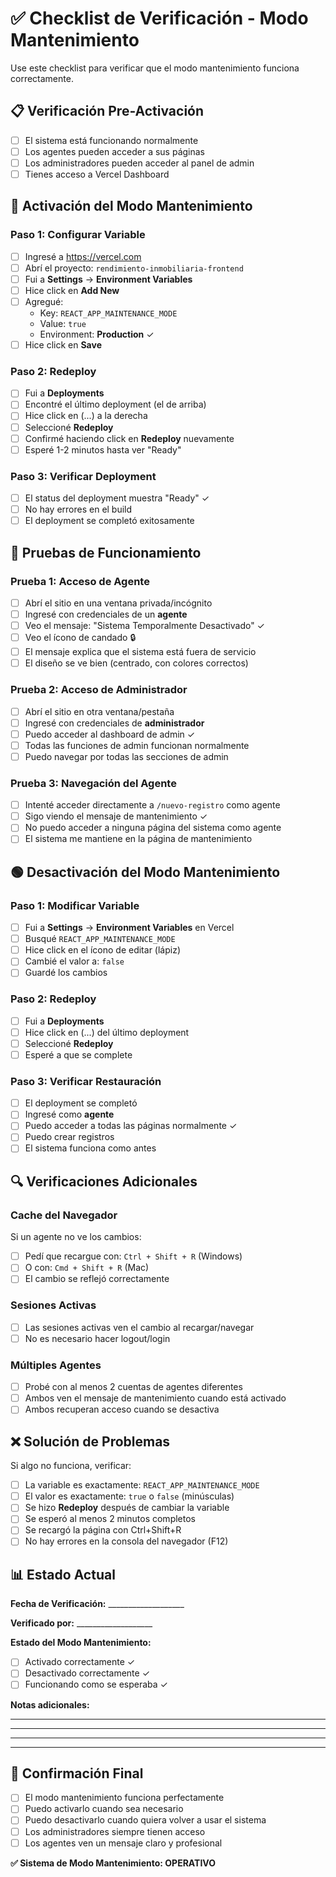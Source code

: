 # ✅ Checklist de Verificación - Modo Mantenimiento

Use este checklist para verificar que el modo mantenimiento funciona correctamente.

## 📋 Verificación Pre-Activación

- [ ] El sistema está funcionando normalmente
- [ ] Los agentes pueden acceder a sus páginas
- [ ] Los administradores pueden acceder al panel de admin
- [ ] Tienes acceso a Vercel Dashboard

## 🔴 Activación del Modo Mantenimiento

### Paso 1: Configurar Variable
- [ ] Ingresé a https://vercel.com
- [ ] Abrí el proyecto: `rendimiento-inmobiliaria-frontend`
- [ ] Fui a **Settings** → **Environment Variables**
- [ ] Hice click en **Add New**
- [ ] Agregué:
  - Key: `REACT_APP_MAINTENANCE_MODE`
  - Value: `true`
  - Environment: **Production** ✓
- [ ] Hice click en **Save**

### Paso 2: Redeploy
- [ ] Fui a **Deployments**
- [ ] Encontré el último deployment (el de arriba)
- [ ] Hice click en (...) a la derecha
- [ ] Seleccioné **Redeploy**
- [ ] Confirmé haciendo click en **Redeploy** nuevamente
- [ ] Esperé 1-2 minutos hasta ver "Ready"

### Paso 3: Verificar Deployment
- [ ] El status del deployment muestra "Ready" ✓
- [ ] No hay errores en el build
- [ ] El deployment se completó exitosamente

## 🧪 Pruebas de Funcionamiento

### Prueba 1: Acceso de Agente
- [ ] Abrí el sitio en una ventana privada/incógnito
- [ ] Ingresé con credenciales de un **agente**
- [ ] Veo el mensaje: "Sistema Temporalmente Desactivado" ✓
- [ ] Veo el ícono de candado 🔒
- [ ] El mensaje explica que el sistema está fuera de servicio
- [ ] El diseño se ve bien (centrado, con colores correctos)

### Prueba 2: Acceso de Administrador
- [ ] Abrí el sitio en otra ventana/pestaña
- [ ] Ingresé con credenciales de **administrador**
- [ ] Puedo acceder al dashboard de admin ✓
- [ ] Todas las funciones de admin funcionan normalmente
- [ ] Puedo navegar por todas las secciones de admin

### Prueba 3: Navegación del Agente
- [ ] Intenté acceder directamente a `/nuevo-registro` como agente
- [ ] Sigo viendo el mensaje de mantenimiento ✓
- [ ] No puedo acceder a ninguna página del sistema como agente
- [ ] El sistema me mantiene en la página de mantenimiento

## 🟢 Desactivación del Modo Mantenimiento

### Paso 1: Modificar Variable
- [ ] Fui a **Settings** → **Environment Variables** en Vercel
- [ ] Busqué `REACT_APP_MAINTENANCE_MODE`
- [ ] Hice click en el ícono de editar (lápiz)
- [ ] Cambié el valor a: `false`
- [ ] Guardé los cambios

### Paso 2: Redeploy
- [ ] Fui a **Deployments**
- [ ] Hice click en (...) del último deployment
- [ ] Seleccioné **Redeploy**
- [ ] Esperé a que se complete

### Paso 3: Verificar Restauración
- [ ] El deployment se completó
- [ ] Ingresé como **agente**
- [ ] Puedo acceder a todas las páginas normalmente ✓
- [ ] Puedo crear registros
- [ ] El sistema funciona como antes

## 🔍 Verificaciones Adicionales

### Cache del Navegador
Si un agente no ve los cambios:
- [ ] Pedí que recargue con: `Ctrl + Shift + R` (Windows)
- [ ] O con: `Cmd + Shift + R` (Mac)
- [ ] El cambio se reflejó correctamente

### Sesiones Activas
- [ ] Las sesiones activas ven el cambio al recargar/navegar
- [ ] No es necesario hacer logout/login

### Múltiples Agentes
- [ ] Probé con al menos 2 cuentas de agentes diferentes
- [ ] Ambos ven el mensaje de mantenimiento cuando está activado
- [ ] Ambos recuperan acceso cuando se desactiva

## ❌ Solución de Problemas

Si algo no funciona, verificar:

- [ ] La variable es exactamente: `REACT_APP_MAINTENANCE_MODE`
- [ ] El valor es exactamente: `true` o `false` (minúsculas)
- [ ] Se hizo **Redeploy** después de cambiar la variable
- [ ] Se esperó al menos 2 minutos completos
- [ ] Se recargó la página con Ctrl+Shift+R
- [ ] No hay errores en la consola del navegador (F12)

## 📊 Estado Actual

**Fecha de Verificación:** ___________________

**Verificado por:** ___________________

**Estado del Modo Mantenimiento:**
- [ ] Activado correctamente ✓
- [ ] Desactivado correctamente ✓
- [ ] Funcionando como se esperaba ✓

**Notas adicionales:**
_________________________________________________________________
_________________________________________________________________
_________________________________________________________________

---

## 🎉 Confirmación Final

- [ ] El modo mantenimiento funciona perfectamente
- [ ] Puedo activarlo cuando sea necesario
- [ ] Puedo desactivarlo cuando quiera volver a usar el sistema
- [ ] Los administradores siempre tienen acceso
- [ ] Los agentes ven un mensaje claro y profesional

**✅ Sistema de Modo Mantenimiento: OPERATIVO**

